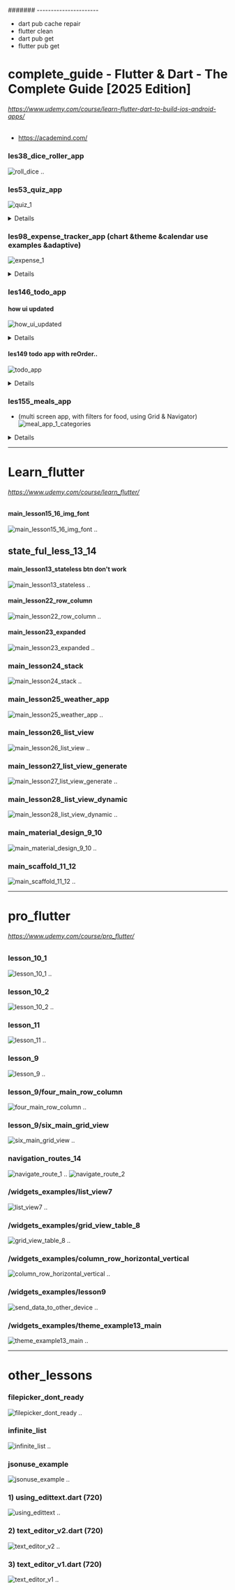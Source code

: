 ####### ----------------------
- dart pub cache repair
- flutter clean
- dart pub get
- flutter pub get

# complete_guide - Flutter & Dart - The Complete Guide [2025 Edition]
###### https://www.udemy.com/course/learn-flutter-dart-to-build-ios-android-apps/
- https://academind.com/

### les38_dice_roller_app
![roll_dice](img/compl_edit/roll_dice.jpg)
..
### les53_quiz_app
![quiz_1](img/compl_edit/quiz_1.jpg)
<details>

![quiz_2](img/compl_edit/quiz_2.jpg)
<br>

![quiz_3](img/compl_edit/quiz_3.jpg)
<br>

![quiz_lesson77](img/compl_edit/quiz_lesson77.jpg)
<br>

![quiz_l77_values_across_widgets](img/compl_edit/quiz_l77_values_across_widgets.jpg)
<br></details>

### les98_expense_tracker_app (chart &theme &calendar use examples &adaptive)
![expense_1](img/compl_edit/expense_1.jpg)
<details>

![expense_2](img/compl_edit/expense_2.jpg)
<br>

![expense_3](img/compl_edit/expense_3.jpg)
<br>

![expense_adaptive_1](img/compl_edit/expense_adaptive_1.jpg)
<br>

![expense_adaptive_2](img/compl_edit/expense_adaptive_2.jpg)
</details>

### les146_todo_app
#### how ui updated
![how_ui_updated](img/compl_edit/how_ui_updated.jpg)
<details>

![uI_up_interface](img/compl_edit/uI_up_interface.jpg)
<br>

![ui_upd_console](img/compl_edit/ui_upd_console.jpg)
</details>

#### les149 todo app with reOrder..
![todo_app](img/compl_edit//todo_app.jpg)
<details>

![widget_elem_trees](img/compl_edit/widget_elem_trees.jpg)
</details>

### les155_meals_app 
  - (multi screen app, with filters for food, using Grid & Navigator)
![meal_app_1_categories](img/compl_edit/meal/meal_app_1_categories.jpg)

<details>

![meal_app_screens](img/compl_edit/meal/meal_app_screens.jpg)
<br>

![meal_app_2](img/compl_edit/meal/meal_app_2.jpg)
<br>

![meal_app_3_meal_details](img/compl_edit/meal/meal_app_3_meal_details.jpg)
<br>

![meal_app_4_favorites](img/compl_edit/meal/meal_app_4_favorites.jpg)
<br>

![meal_app_5_drawer_menu](img/compl_edit/meal/meal_app_5_drawer_menu.jpg)
<br>

![meal_app_6_checkbox_filters](img/compl_edit/meal/meal_app_6_checkbox_filters.jpg)
</details>

--------------------------------------------------------------------------------
# Learn_flutter
###### https://www.udemy.com/course/learn_flutter/
#### main_lesson15_16_img_font
![main_lesson15_16_img_font](img/learn_flutter/main_lesson15_16_img_font.jpg)
..
## state_ful_less_13_14
#### main_lesson13_stateless btn don't work
![main_lesson13_stateless](img/learn_flutter/main_lesson13_stateless.jpg)
..
#### main_lesson22_row_column
![main_lesson22_row_column](img/learn_flutter/main_lesson22_row_column.jpg)
..
#### main_lesson23_expanded
![main_lesson23_expanded](img/learn_flutter/main_lesson23_expanded.jpg)
..
### main_lesson24_stack
![main_lesson24_stack](img/learn_flutter/main_lesson24_stack.jpg)
..
### main_lesson25_weather_app
![main_lesson25_weather_app](img/learn_flutter/main_lesson25_weather_app.jpg)
..
### main_lesson26_list_view
![main_lesson26_list_view](img/learn_flutter/main_lesson26_list_view.jpg)
..
### main_lesson27_list_view_generate
![main_lesson27_list_view_generate](img/learn_flutter/main_lesson27_list_view_generate.jpg)
..
### main_lesson28_list_view_dynamic
![main_lesson28_list_view_dynamic](img/learn_flutter/main_lesson28_list_view_dynamic.jpg)
..
### main_material_design_9_10
![main_material_design_9_10](img/learn_flutter/main_material_design_9_10.jpg)
..
### main_scaffold_11_12
![main_scaffold_11_12](img/learn_flutter/main_scaffold_11_12.jpg)
..

--------------------------------------------------------------------------------
# pro_flutter
###### https://www.udemy.com/course/pro_flutter/
### lesson_10_1
![lesson_10_1](img/pro_flutter/lesson_10_1.jpg)
.. 
### lesson_10_2
![lesson_10_2](img/pro_flutter/lesson_10_2.jpg)
.. 
### lesson_11
![lesson_11](img/pro_flutter/lesson_11.jpg)
.. 
### lesson_9
![lesson_9](img/pro_flutter/lesson_9.jpg)
.. 
### lesson_9/four_main_row_column
![four_main_row_column](img/pro_flutter/four_main_row_column.jpg)
.. 
### lesson_9/six_main_grid_view
![six_main_grid_view](img/pro_flutter/six_main_grid_view.jpg)
.. 
### navigation_routes_14
![navigate_route_1](img/pro_flutter/navigate_route_1.jpg)
..
![navigate_route_2](img/pro_flutter/navigate_route_2.jpg)

### /widgets_examples/list_view7
![list_view7](img/pro_flutter/widgets_examples/list_view_7.jpg)
..
### /widgets_examples/grid_view_table_8
![grid_view_table_8](img/pro_flutter/widgets_examples/grid_view_table_8.jpg)
..
### /widgets_examples/column_row_horizontal_vertical
![column_row_horizontal_vertical](img/pro_flutter/widgets_examples/column_row_horizontal_vertical.jpg)
..
### /widgets_examples/lesson9
![send_data_to_other_device](img/pro_flutter/widgets_examples/send_data_to_other_device.jpg)
..
### /widgets_examples/theme_example13_main
![theme_example13_main](img/pro_flutter/widgets_examples/theme_example13_main.jpg)
..

--------------------------------------------------------------------------------
# other_lessons
### filepicker_dont_ready
![filepicker_dont_ready](img/other_lessons/filepicker_dont_ready.jpg)
..
### infinite_list
![infinite_list](img/other_lessons/infinite_list.jpg)
..
### jsonuse_example
![jsonuse_example](img/other_lessons/jsonuse_example.jpg)
..
### 1) using_edittext.dart (720)
![using_edittext](img/other_lessons/using_edittext.jpg)
..
### 2) text_editor_v2.dart (720)
![text_editor_v2](img/other_lessons/text_editor_v2.jpg)
..
### 3) text_editor_v1.dart (720)
![text_editor_v1](img/other_lessons/text_editor_v1.jpg)
..
